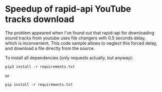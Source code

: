 # Speedup of rapid-api YouTube tracks download

The problem appeared when I've found out that rapid-api for downloading sound tracks from youtube uses file changers with 0.5 seconds delay, which is inconvenient. This code sample allows to neglect this forced delay, and download a file directly from the source.

To install all dependencies (only requests actually, but anyway):
```
pip3 install -r requirements.txt
```
or 
```
pip install -r requirements.txt
```